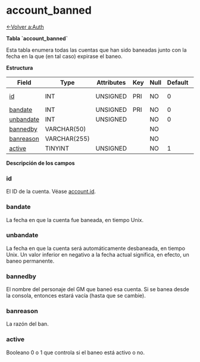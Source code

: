 # account\_banned

[<-Volver a:Auth](database-auth.md)

**Tabla \`account\_banned\`**

Esta tabla enumera todas las cuentas que han sido baneadas junto con la fecha en la que (en tal caso) expirase el baneo.

**Estructura**

| Field          | Type         | Attributes | Key | Null | Default | Extra | Comment    |
| -------------- | ------------ | ---------- | --- | ---- | ------- | ----- | ---------- |
| [id][1]        | INT          | UNSIGNED   | PRI | NO   | 0       |       | Account id |
| [bandate][2]   | INT          | UNSIGNED   | PRI | NO   | 0       |       |            |
| [unbandate][3] | INT          | UNSIGNED   |     | NO   | 0       |       |            |
| [bannedby][4]  | VARCHAR(50)  |            |     | NO   |         |       |            |
| [banreason][5] | VARCHAR(255) |            |     | NO   |         |       |            |
| [active][6]    | TINYINT      | UNSIGNED   |     | NO   | 1       |       |            |

[1]: #id
[2]: #bandate
[3]: #unbandate
[4]: #bannedby
[5]: #banreason
[6]: #active

**Descripción de los campos**

### id

El ID de la cuenta. Véase [account.id](account#id).

### bandate

La fecha en que la cuenta fue baneada, en tiempo Unix.

### unbandate

La fecha en que la cuenta será automáticamente desbaneada, en tiempo Unix. Un valor inferior en negativo a la fecha actual significa, en efecto, un baneo permanente.

### bannedby

El nombre del personaje del GM que baneó esa cuenta. Si se banea desde la consola, entonces estará vacía (hasta que se cambie).

### banreason

La razón del ban.

### active

Booleano 0 o 1 que controla si el baneo está activo o no.